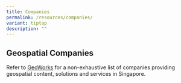 ```yaml
---
title: Companies
permalink: /resources/companies/
variant: tiptap
description: ""
---
```

<h2>Geospatial Companies</h2><p></p><p>Refer to <a href="https://www.sla.gov.sg/geoworks/community" rel="noopener noreferrer nofollow" target="_blank">GeoWorks</a> for a non-exhaustive list of companies providing geospatial content, solutions and services in Singapore.</p>